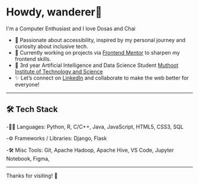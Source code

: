 # Howdy, wanderer👋

I'm a Computer Enthusiast and I love Dosas and Chai

- 🌱 Passionate about accessibility, inspired by my personal journey and curiosity about inclusive tech.
- 💪 Currently working on projects via [Frontend Mentor](https://www.frontendmentor.io/) to sharpen my frontend skills.
- 📍 3rd year Artificial Intelligence and Data Science Student [Muthoot Institute of Technology and Science](https://mgmits.ac.in)
- ✨ Let’s connect on [LinkedIn](www.linkedin.com/in/joel-s-mathews) and collaborate to make the web better for everyone!

---

## 🛠 Tech Stack

-👨‍💻 Languages: Python, R, C/C++, Java, JavaScript, HTML5, CSS3, SQL

-⚙️ Frameworks / Libraries: Django, Flask

-🛠 Misc Tools: Git, Apache Hadoop, Apache Hive, VS Code, Jupyter Notebook, Figma,

---

Thanks for visiting! 🌟
